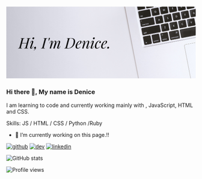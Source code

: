 ![Denices banner](https://github.com/Denice-S/Denice-S/blob/main/assets/banner.png)

### Hi there 👋, My name is Denice

I am learning to code and currently working mainly with , JavaScript, HTML and CSS. 

Skills:  JS / HTML / CSS / Python /Ruby

- 🔭 I’m currently working on this page.!! 


[<img src='https://cdn.jsdelivr.net/npm/simple-icons@3.0.1/icons/github.svg' alt='github' height='40'>](https://github.com/Denice-S)  [<img src='https://cdn.jsdelivr.net/npm/simple-icons@3.0.1/icons/dev-dot-to.svg' alt='dev' height='40'>](https://dev.to/denices)  [<img src='https://cdn.jsdelivr.net/npm/simple-icons@3.0.1/icons/linkedin.svg' alt='linkedin' height='40'>](https://www.linkedin.com/in/denice-soper/)  

![GitHub stats](https://github-readme-stats.vercel.app/api?username=Denice-S&show_icons=true)  

![Profile views](https://gpvc.arturio.dev/Denice-S)  
